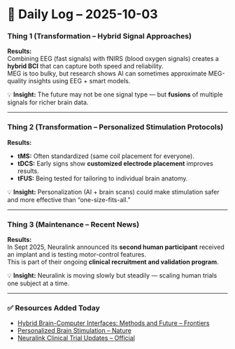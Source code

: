 # 📅 Daily Log – 2025-10-03  

### Thing 1 (Transformation – Hybrid Signal Approaches)  
**Results:**  
Combining EEG (fast signals) with fNIRS (blood oxygen signals) creates a **hybrid BCI** that can capture both speed and reliability.  
MEG is too bulky, but research shows AI can sometimes approximate MEG-quality insights using EEG + smart models.  

💡 **Insight:** The future may not be one signal type — but **fusions** of multiple signals for richer brain data.  

---

### Thing 2 (Transformation – Personalized Stimulation Protocols)  
**Results:**  
- **tMS:** Often standardized (same coil placement for everyone).  
- **tDCS:** Early signs show **customized electrode placement** improves results.  
- **tFUS:** Being tested for tailoring to individual brain anatomy.  

💡 **Insight:** Personalization (AI + brain scans) could make stimulation safer and more effective than “one-size-fits-all.”  

---

### Thing 3 (Maintenance – Recent News)  
**Results:**  
In Sept 2025, Neuralink announced its **second human participant** received an implant and is testing motor-control features.  
This is part of their ongoing **clinical recruitment and validation program**.  

💡 **Insight:** Neuralink is moving slowly but steadily — scaling human trials one subject at a time.  

---

### ✅ Resources Added Today  
- [Hybrid Brain-Computer Interfaces: Methods and Future – Frontiers](https://www.frontiersin.org/articles/10.3389/fnins.2019.00112/full)  
- [Personalized Brain Stimulation – Nature](https://www.nature.com/articles/s41562-020-0868-9)  
- [Neuralink Clinical Trial Updates – Official](https://neuralink.com/patient-registry/)  